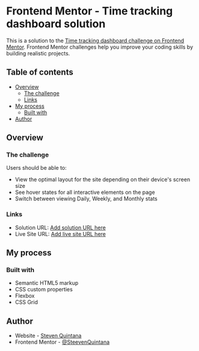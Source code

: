 # Frontend Mentor - Time tracking dashboard solution

This is a solution to the [Time tracking dashboard challenge on Frontend Mentor](https://www.frontendmentor.io/challenges/time-tracking-dashboard-UIQ7167Jw). Frontend Mentor challenges help you improve your coding skills by building realistic projects.

## Table of contents

- [Overview](#overview)
  - [The challenge](#the-challenge)
  - [Links](#links)
- [My process](#my-process)
  - [Built with](#built-with)
- [Author](#author)

## Overview

### The challenge

Users should be able to:

- View the optimal layout for the site depending on their device's screen size
- See hover states for all interactive elements on the page
- Switch between viewing Daily, Weekly, and Monthly stats

### Links

- Solution URL: [Add solution URL here](https://steevenquintana.github.io/Time-tracking-dashboard/)
- Live Site URL: [Add live site URL here](https://steevenquintana.github.io/Time-tracking-dashboard/)

## My process

### Built with

- Semantic HTML5 markup
- CSS custom properties
- Flexbox
- CSS Grid

## Author

- Website - [Steven Quintana](https://github.com/SteevenQuintana)
- Frontend Mentor - [@SteevenQuintana](https://www.frontendmentor.io/profile/SteevenQuintana)
